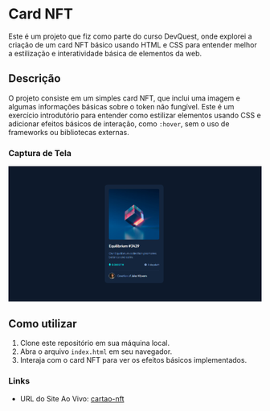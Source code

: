 # Card NFT

Este é um projeto que fiz como parte do curso DevQuest, onde explorei a criação de um card NFT básico usando HTML e CSS para entender melhor a estilização e interatividade básica de elementos da web.

## Descrição

O projeto consiste em um simples card NFT, que inclui uma imagem e algumas informações básicas sobre o token não fungível. Este é um exercício introdutório para entender como estilizar elementos usando CSS e adicionar efeitos básicos de interação, como `:hover`, sem o uso de frameworks ou bibliotecas externas.

### Captura de Tela

<img src="src/images/printsc.png" alt="Desktop"/>

## Como utilizar

1. Clone este repositório em sua máquina local.
2. Abra o arquivo `index.html` em seu navegador.
3. Interaja com o card NFT para ver os efeitos básicos implementados.

### Links

- URL do Site Ao Vivo: [cartao-nft](https://kevmartinsdev.github.io/cartao-nft/)